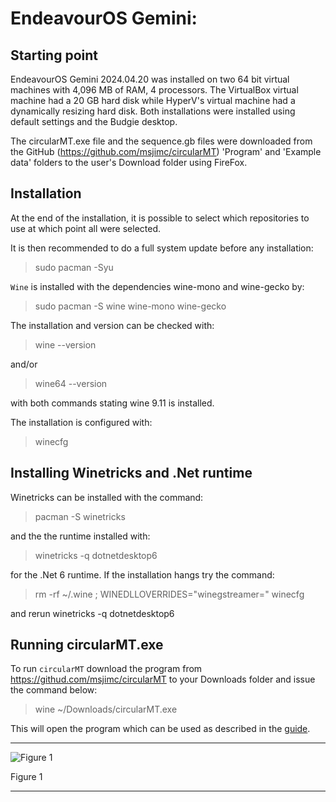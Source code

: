 # EndeavourOS Gemini:

## Starting point
EndeavourOS Gemini 2024.04.20 was installed on two 64 bit virtual machines with 4,096 MB of RAM, 4 processors. The VirtualBox virtual machine had a 20 GB hard disk while HyperV's virtual machine had a dynamically resizing hard disk. Both installations were installed using  default settings and the Budgie desktop.

The circularMT.exe file and the sequence.gb files were downloaded from the GitHub (https://github.com/msjimc/circularMT) 'Program' and 'Example data' folders to the user's Download folder using FireFox. 

## Installation

At the end of the installation, it is possible to select which repositories to use at which point all were selected.

It is then recommended to do a full system update before any installation:

> sudo pacman -Syu

```Wine``` is installed with the dependencies wine-mono and wine-gecko by:

> sudo pacman -S wine wine-mono wine-gecko

The installation and version can be checked with:
 
> wine --version

and/or 

> wine64 --version

with both commands stating wine 9.11 is installed.

The installation is configured with:

> winecfg

## Installing Winetricks and .Net runtime

Winetricks can be installed with the command:

> pacman -S winetricks

and the the runtime installed with:

> winetricks -q dotnetdesktop6

for the .Net 6 runtime. If the installation hangs try the command:

> rm -rf ~/.wine ; WINEDLLOVERRIDES="winegstreamer=" winecfg

and rerun winetricks -q dotnetdesktop6


## Running circularMT.exe

 To run ```circularMT``` download the program from https://githud.com/msjimc/circularMT to your Downloads folder and issue the command below:

> wine ~/Downloads/circularMT.exe 

This will open the program which can be used as described in the [guide]( https://github.com/msjimc/circularMT/tree/master/Guide/README.md).

<hr />

![Figure 1](images/EndeavourOS_Figure1.jpg)

Figure 1

<hr />
